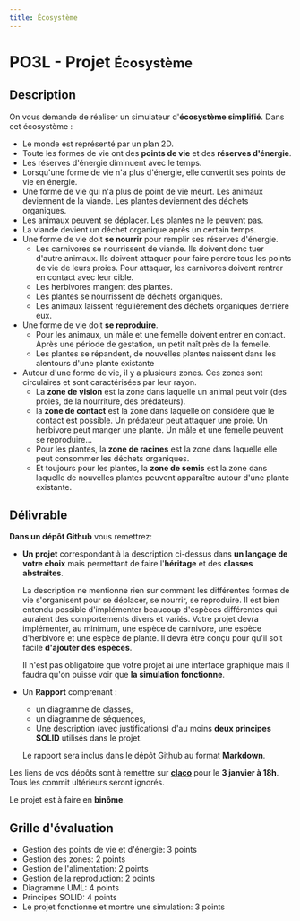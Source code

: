 ```yaml
---
title: Écosystème
---
```


# PO3L - Projet <small>Écosystème</small>

## Description

On vous demande de réaliser un simulateur d'**écosystème simplifié**. Dans cet écosystème :

- Le monde est représenté par un plan 2D.
- Toute les formes de vie ont des **points de vie** et des **réserves d'énergie**.
- Les réserves d'énergie diminuent avec le temps.
- Lorsqu'une forme de vie n'a plus d'énergie, elle convertit ses points de vie en énergie.
- Une forme de vie qui n'a plus de point de vie meurt. Les animaux deviennent de la viande. Les plantes deviennent des déchets organiques.
- Les animaux peuvent se déplacer. Les plantes ne le peuvent pas.
- La viande devient un déchet organique après un certain temps.
- Une forme de vie doit **se nourrir** pour remplir ses réserves d'énergie.
    - Les carnivores se nourrissent de viande. Ils doivent donc tuer d'autre animaux. Ils doivent attaquer pour faire perdre tous les points de vie de leurs proies. Pour attaquer, les carnivores doivent rentrer en contact avec leur cible.
    - Les herbivores mangent des plantes.
    - Les plantes se nourrissent de déchets organiques.
    - Les animaux laissent régulièrement des déchets organiques derrière eux.
- Une forme de vie doit **se reproduire**.
    - Pour les animaux, un mâle et une femelle doivent entrer en contact. Après une période de gestation, un petit naît près de la femelle.
    - Les plantes se répandent, de nouvelles plantes naissent dans les alentours d'une plante existante
- Autour d'une forme de vie, il y a plusieurs zones. Ces zones sont circulaires et sont caractérisées par leur rayon.
    - La **zone de vision** est la zone dans laquelle un animal peut voir (des proies, de la nourriture, des prédateurs).
    - la **zone de contact** est la zone dans laquelle on considère que le contact est possible. Un prédateur peut attaquer une proie. Un herbivore peut manger une plante. Un mâle et une femelle peuvent se reproduire...
    - Pour les plantes, la **zone de racines** est la zone dans laquelle elle peut consommer les déchets organiques.
    - Et toujours pour les plantes, la **zone de semis** est la zone dans laquelle de nouvelles plantes peuvent apparaître autour d'une plante existante.

## Délivrable

**Dans un dépôt Github** vous remettrez:

- **Un projet** correspondant à la description ci-dessus dans **un langage de votre choix** mais permettant de faire l'**héritage** et des **classes abstraites**.

    La description ne mentionne rien sur comment les différentes formes de vie s'organisent pour se déplacer, se nourrir, se reproduire. Il est bien entendu possible d'implémenter beaucoup d'espèces différentes qui auraient des comportements divers et variés. Votre projet devra implémenter, au minimum, une espèce de carnivore, une espèce d'herbivore et une espèce de plante. Il devra être conçu pour qu'il soit facile **d'ajouter des espèces**.

    Il n'est pas obligatoire que votre projet ai une interface graphique mais il faudra qu'on puisse voir que **la simulation fonctionne**.

- Un **Rapport** comprenant :
    - un diagramme de classes,
    - un diagramme de séquences,
    - Une description (avec justifications) d'au moins **deux principes SOLID** utilisés dans le projet.

    Le rapport sera inclus dans le dépôt Github au format **Markdown**.

Les liens de vos dépôts sont à remettre sur **[claco](https://claco.ecam.be/#/desktop/workspaces/open/3bepo30/resources/remise-projet-2021)** pour le **3 janvier à 18h**. Tous les commit ultérieurs seront ignorés.

Le projet est à faire en **binôme**.

## Grille d'évaluation

- Gestion des points de vie et d'énergie: 3 points
- Gestion des zones: 2 points
- Gestion de l'alimentation: 2 points
- Gestion de la reproduction: 2 points
- Diagramme UML: 4 points
- Principes SOLID: 4 points
- Le projet fonctionne et montre une simulation: 3 points


